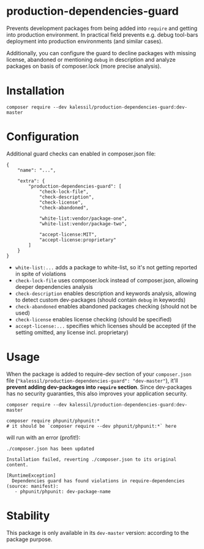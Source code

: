 # production-dependencies-guard

Prevents development packages from being added into `require` and getting into production environment. In practical field 
prevents e.g. debug tool-bars deployment into production environments (and similar cases).

Additionally, you can configure the guard to decline packages with missing license, abandoned or mentioning `debug` in description
and analyze packages on basis of composer.lock (more precise analysis).

# Installation

`composer require --dev kalessil/production-dependencies-guard:dev-master`

# Configuration

Additional guard checks can enabled in composer.json file:
```
{
    "name": "...",

    "extra": {
        "production-dependencies-guard": [
            "check-lock-file",
            "check-description",
            "check-license",
            "check-abandoned",
            
            "white-list:vendor/package-one",
            "white-list:vendor/package-two",
            
            "accept-license:MIT",
            "accept-license:proprietary"
        ]
    }
}
```

- `white-list:...` adds a package to white-list, so it's not getting reported in spite of violations
- `check-lock-file` uses composer.lock instead of composer.json, allowing deeper dependencies analysis
- `check-description` enables description and keywords analysis, allowing to detect custom dev-packages (should contain `debug` in keywords)
- `check-abandoned` enables abandoned packages checking (should not be used)
- `check-license` enables license checking (should be specified)
- `accept-license:...` specifies which licenses should be accepted (if the setting omitted, any license incl. proprietary)

# Usage

When the package is added to require-dev section of your `composer.json` file (`"kalessil/production-dependencies-guard": "dev-master"`),
it'll **prevent adding dev-packages into `require` section**. Since dev-packages has no security guaranties, this also 
improves your application security.

```
composer require --dev kalessil/production-dependencies-guard:dev-master

composer require phpunit/phpunit:*
# it should be `composer require --dev phpunit/phpunit:*` here
```

will run with an error (profit!):

```
./composer.json has been updated

Installation failed, reverting ./composer.json to its original content.

[RuntimeException]                                                                   
  Dependencies guard has found violations in require-dependencies (source: manifest):  
   - phpunit/phpunit: dev-package-name
```

# Stability

This package is only available in its `dev-master` version: according to the package purpose.